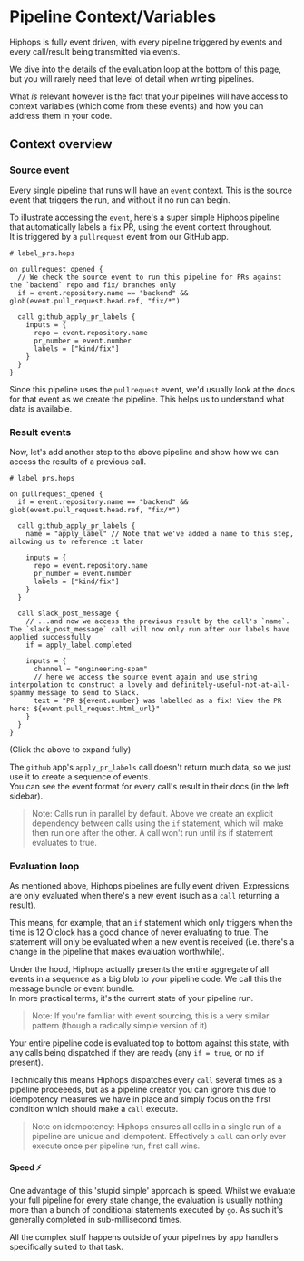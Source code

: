 # Pipeline Context/Variables

Hiphops is fully event driven, with every pipeline triggered by events and every call/result being transmitted via events.

We dive into the details of the evaluation loop at the bottom of this page, but you will rarely need that level of detail when writing pipelines.

What _is_ relevant however is the fact that your pipelines will have access to context variables (which come from these events) and how you can address them in your code.

## Context overview

### Source event

Every single pipeline that runs will have an `event` context. This is the source event that triggers the run, and without it no run can begin.

To illustrate accessing the `event`, here's a super simple Hiphops pipeline that automatically labels a `fix` PR, using the event context throughout.<br>
It is triggered by a `pullrequest` event from our GitHub app.

```hcl
# label_prs.hops

on pullrequest_opened {
  // We check the source event to run this pipeline for PRs against the `backend` repo and fix/ branches only
  if = event.repository.name == "backend" && glob(event.pull_request.head.ref, "fix/*")

  call github_apply_pr_labels {
    inputs = {
      repo = event.repository.name
      pr_number = event.number
      labels = ["kind/fix"]
    }
  }
}
```

Since this pipeline uses the `pullrequest` event, we'd usually look at the docs for that event as we create the pipeline. This helps us to understand what data is available.

### Result events

Now, let's add another step to the above pipeline and show how we can access the results of a previous call.

```hcl
# label_prs.hops

on pullrequest_opened {
  if = event.repository.name == "backend" && glob(event.pull_request.head.ref, "fix/*")

  call github_apply_pr_labels {
    name = "apply_label" // Note that we've added a name to this step, allowing us to reference it later

    inputs = {
      repo = event.repository.name
      pr_number = event.number
      labels = ["kind/fix"]
    }
  }

  call slack_post_message {
    // ...and now we access the previous result by the call's `name`. The `slack_post_message` call will now only run after our labels have applied successfully
    if = apply_label.completed

    inputs = {
      channel = "engineering-spam"
      // here we access the source event again and use string interpolation to construct a lovely and definitely-useful-not-at-all-spammy message to send to Slack.
      text = "PR ${event.number} was labelled as a fix! View the PR here: ${event.pull_request.html_url}"
    }
  }
}
```

(Click the above to expand fully)

The `github` app's `apply_pr_labels` call doesn't return much data, so we just use it to create a sequence of events.<br>
You can see the event format for every call's result in their docs (in the left sidebar).

> Note: Calls run in parallel by default. Above we create an explicit dependency between calls using the `if` statement, which will make then run one after the other.
> A call won't run until its if statement evaluates to true.


### Evaluation loop

As mentioned above, Hiphops pipelines are fully event driven. Expressions are only evaluated when there's a new event (such as a `call` returning a result).

This means, for example, that an `if` statement which only triggers when the time is 12 O'clock has a good chance of never evaluating to true. The statement will only be evaluated when a new event is received (i.e. there's a change in the pipeline that makes evaluation worthwhile).

Under the hood, Hiphops actually presents the entire aggregate of all events in a sequence as a big blob to your pipeline code. We call this the message bundle or event bundle.<br>
In more practical terms, it's the current state of your pipeline run.

> Note: If you're familiar with event sourcing, this is a very similar pattern (though a radically simple version of it)

Your entire pipeline code is evaluated top to bottom against this state, with any calls being dispatched if they are ready (any `if = true`, or no `if` present).

Technically this means Hiphops dispatches every `call` several times as a pipeline proceeeds, but as a pipeline creator you can ignore this due to idempotency measures we have in place and simply focus on the first condition which should make a `call` execute.

> Note on idempotency: Hiphops ensures all calls in a single run of a pipeline are unique and idempotent. Effectively a `call` can only ever execute once per pipeline run, first call wins.

#### Speed :zap:

One advantage of this 'stupid simple' approach is speed. Whilst we evaluate your full pipeline for every state change, the evaluation is usually nothing more than a bunch of conditional statements executed by `go`. As such it's generally completed in sub-millisecond times.

All the complex stuff happens outside of your pipelines by app handlers specifically suited to that task.

